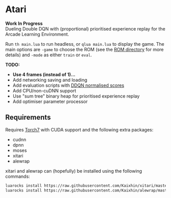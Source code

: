 Atari
=====

**Work In Progress**  
Dueling Double DQN with (proportional) prioritised experience replay for the Arcade Learning Environment.

Run `th main.lua` to run headless, or `qlua main.lua` to display the game. The main options are `-game` to choose the ROM (see the [ROM directory](roms/README.md]) for more details) and `-mode` as either `train` or `eval`.

**TODO:**

- **Use 4 frames (instead of 1)...**
- Add networking saving and loading
- Add evaluation scripts with [DDQN normalised scores](http://arxiv.org/pdf/1509.06461v3.pdf)
- Add CPU/non-cuDNN support
- Use "sum tree" binary heap for prioritised experience replay
- Add optimiser parameter processor

Requirements
------------

Requires [Torch7](http://torch.ch/) with CUDA support and the following extra packages:

- cudnn
- dpnn
- moses
- xitari
- alewrap

xitari and alewrap can (hopefully) be installed using the following commands:

```sh
luarocks install https://raw.githubusercontent.com/Kaixhin/xitari/master/xitari-0-0.rockspec
luarocks install https://raw.githubusercontent.com/Kaixhin/alewrap/master/alewrap-0-0.rockspec
```
